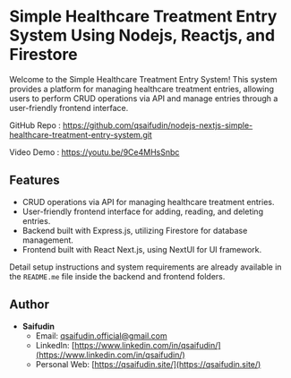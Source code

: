 # Simple Healthcare Treatment Entry System Using Nodejs, Reactjs, and Firestore

Welcome to the Simple Healthcare Treatment Entry System! This system provides a platform for managing healthcare treatment entries, allowing users to perform CRUD operations via API and manage entries through a user-friendly frontend interface.

GitHub Repo : https://github.com/qsaifudin/nodejs-nextjs-simple-healthcare-treatment-entry-system.git

Video Demo : https://youtu.be/9Ce4MHsSnbc


## Features

- CRUD operations via API for managing healthcare treatment entries.
- User-friendly frontend interface for adding, reading, and deleting entries.
- Backend built with Express.js, utilizing Firestore for database management.
- Frontend built with React Next.js, using NextUI for UI framework.

Detail setup instructions and system requirements are already available in the `README.me` file inside the backend and frontend folders.


## Author

- **Saifudin**
  - Email: qsaifudin.official@gmail.com
  - LinkedIn: [https://www.linkedin.com/in/qsaifudin/](https://www.linkedin.com/in/qsaifudin/)
  - Personal Web: [https://qsaifudin.site/](https://qsaifudin.site/)

